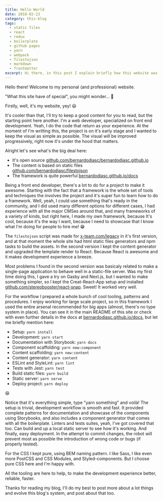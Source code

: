 ```yaml
---
title: Hello World
date: 2018-02-23
category: this-blog
tags:
  - static files
  - react
  - redux
  - boilerplate
  - github pages
  - yarn
  - webpack
  - filestojson
  - markdown
  - frontmatter
excerpt: Hi there, in this post I explain briefly how this website was made.
---
```


Hello there! Welcome to my personal (and professional) website.

"What this site have of special", you might wonder... 🙋

Firstly, well, it's my website, yey! 😃

It's cooler than that, I'll try to keep a good content for you to read, but the starting point here another. I'm a web developer, specialized on front end development. Yeah, I do the code that return as your experience. At the moment of I'm writting this, the project is on it's early stage and I wanted to keep the visual as simple as possible. The visual will be improved progressively, right now it's under the hood that matters.

Alright let's see what's the big deal here:

- It's open source [github.com/bernardodiasc/bernardodiasc.github.io](https://github.com/bernardodiasc/bernardodiasc.github.io)
- The content is based on static files [github.com/bernardodiasc/filestojson](https://github.com/bernardodiasc/filestojson)
- The framework is quite powerful [bernardodiasc.github.io/docs](http://bernardodiasdacruz.com/docs/)

Being a front end developer, there's a lot to do for a project to make it awesome. Starting with the fact that a framework is the whole set of tools and techniques the involves the project and it's super fun to learn how to do a framework. Well, yeah, I could use something that's ready in the community, and I did used many different options for different cases, I had experience with all the major CMSes around that, and many frameworks of a variety of kinds, but right here, I made my own framework, because It's cool, because it's the way I want, because I need to showcase that I know what I'm doing for people to hire me! 😁

The `filestojson` script was made for [x-team.com/legacy](https://x-team.com/legacy/) in it's first version, and at that moment the whole site had html static files generators and npm tasks to build the assets. In the second version I kept the content generator and upgraded the template render to React. Because React is awesome and it makes development experience a breeze.

Most problems I found in the second version was basicaly related to make a single-page application to behave well in a static-file server. Was my first time doing this, I gave a try on Gasby and Next.js, but I wanted to make something simpler, so I kept the Creat-React-App setup and installed [github.com/stereobooster/react-snap](https://github.com/stereobooster/react-snap). Sweet! It worked very well.

For the workflow I prepared a whole bunch of cool tooling, patterns and procedures. I enjoy working for large scale project, so in this framework I used the entire arsenal recommended for big apps (almost, there's no type system in place). You can see it in the main README of this site or check with even further details in the docs at [bernardodiasc.github.io/docs](http://bernardodiasdacruz.com/docs/), but let me briefly mention here:

- Setup: `yarn install`
- Development: `yarn start`
- Documentation with Storybook: `yarn docs`
- Component scaffolding: `yarn new:component`
- Content scaffolding: `yarn new:content`
- Content generator: `yarn content`
- ESLint and StyleLint: `yarn lint`
- Tests with Jest: `yarn test`
- Build static files: `yarn build`
- Static server: `yarn serve`
- Deploy project: `yarn deploy`

😆

Notice that it's everything simple, type "yarn something" and voilà! The setup is trivial, development workflow is smooth and fast. It provided complete patterns for documentation and showcase of the components using Storybooks, and also includes a component generator that comes with all the boilerplate. Linters and tests suites, yeah, I've got covered that too. Can build and up a local static server to see how it's working. And finally, easy deployment. In the attempt to commit changes, the robot will prevent most as possible the introduction of wrong code or bugs (if properly tested).

For the CSS I kept pure, using BEM naming pattern. I like Sass, I like even more PostCSS and CSS Modules, and Styled-components. But I choose pure CSS here and I'm happy with.

All the tooling are here to help, to make the development experience better, reliable, faster.

Thanks for reading my blog, I'll do my best to post more about a lot things and evolve this blog's system, and post about that too.
